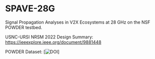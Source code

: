 # SPAVE-28G
Signal Propagation Analyses in V2X Ecosystems at 28 GHz on the NSF POWDER testbed.

USNC-URSI NRSM 2022 Design Summary: https://ieeexplore.ieee.org/document/9881448

POWDER Dataset: [![DOI](https://zenodo.org/badge/DOI/10.5281/zenodo.7178597.svg)]
